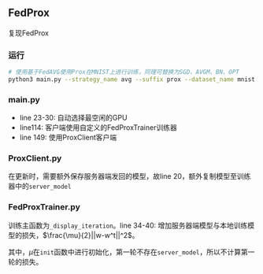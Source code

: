 ## FedProx

复现FedProx

### 运行

```bash
# 使用基于FedAVG使用Prox在MNIST上进行训练，同理可替换为SGD、AVGM、BN、OPT
python3 main.py --strategy_name avg --suffix prox --dataset_name mnist --dataset_fpath /mnt/data-ssd
```

### main.py

- line 23-30: 自动选择最空闲的GPU
- line114: 客户端使用自定义的FedProxTrainer训练器
- line 149: 使用ProxClient客户端

### ProxClient.py

在更新时，需要额外保存服务器端发回的模型，故line 20，额外复制模型至训练器中的`server_model`

### FedProxTrainer.py

训练主函数为`_display_iteration`。line 34-40: 增加服务器端模型与本地训练模型的损失，$\frac{\mu}{2}||w-w^t||^2$。

其中，$\mu$在`init`函数中进行初始化，第一轮不存在`server_model`，所以不计算第一轮的损失。

